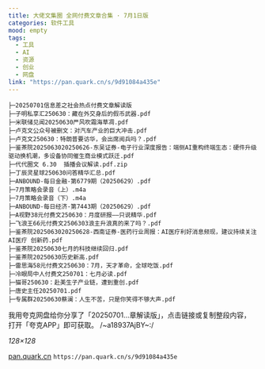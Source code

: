 ```yaml
---
title: 大佬文集圈 全网付费文章合集 · 7月1日版
categories: 软件工具
mood: empty
tags:
  - 工具
  - AI
  - 资源
  - 创业
  - 网盘
link: "https://pan.quark.cn/s/9d91084a435e"
---
```


```hljs language-css
├─20250701信息差之社会热点付费文章解读版
├─子明私享汇250630：藏在外交身后的假币武器.pdf
├─米联储见闻20250630严风吹霜海草凋.pdf
├─卢克文公众号被删文：对汽车产业的巨大冲击.pdf
├─卢克文250630：特朗普要访华，会出席阅兵吗？.pdf
├─鉴茶院2025063020250626-东吴证券-电子行业深度报告：端侧AI重构终端生态：硬件升级驱动换机潮，多设备协同催生商业模式跃迁.pdf
├─代代圈文 6.30  插播会议解读.pdf.zip
├─丁辰灵星球250630问答精华汇总.pdf
├─ANBOUND-每日金融-第6779期（20250629）.pdf
├─7月策略会录音（上）.m4a
├─7月策略会录音（下）.m4a
├─ANBOUND-每日经济-第7443期（20250629）.pdf
├─A视野38元付费文250630：月度研报——只说精华.pdf
├─飞浪王66元付费文2506303浪主升浪真的来了吗？.pdf
├─鉴茶院2025063020250628-西南证券-医药行业周报：AI医疗利好消息频现，建议持续关注AI医疗 创新药.pdf
├─鉴茶院20250630七月的科技继续回归.pdf
├─鉴茶院20250630历史新高.pdf
├─雷思海58元付费文250630：7月，天才革命，全球吃饭.pdf
├─冷眼局中人付费文250701：七月必读.pdf
├─猫哥250630：赴美生子产业链，遭到重创.pdf
├─唐史主任20250701.pdf
├─专属群20250630蔡澜：人生不苦，只是你笑得不够大声.pdf
```

我用夸克网盘给你分享了「20250701…章解读版」，点击链接或复制整段内容，打开「夸克APP」即可获取。
/~a18937AjBY~:/

 *128×128*

[pan.quark.cn](https://pan.quark.cn/s/9d91084a435e) `https://pan.quark.cn/s/9d91084a435e`



